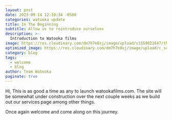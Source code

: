 ```yaml
---
layout: post
date: 2023-09-14 12:10:34 -0500
categories: watooka update
title: In The Beginning
subtitle: Allow us to reintroduce ourselves
description: >-
  Introduction to Watooka films
image: https://res.cloudinary.com/dm7h7e8xj/image/upload/v1559821647/theme6_qeeojf.jpg
optimized_image: https://res.cloudinary.com/dm7h7e8xj/image/upload/c_scale,w_380/v1559821647/theme6_qeeojf.jpg
category: blog
tags:
  - welcome
  - blog
author: Team Watooka
paginate: true
---
```


Hi,
This is as good a time as any to launch watookafilms.com. The site will be somewhat under construction over the next couple weeks as we build out our services page among other things.

Once again welcome and come along on this journey.
